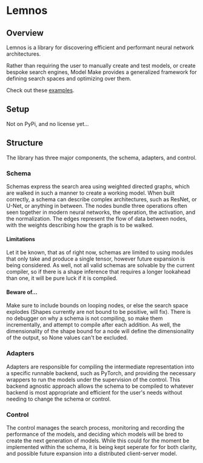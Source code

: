 # Lemnos 

## Overview

Lemnos is a library for discovering efficient and performant neural network architectures.

Rather than requiring the user to manually create and test models, or create bespoke search engines,
Model Make provides a generalized framework for defining search spaces and optimizing over them.

Check out these [examples](examples).

## Setup 

Not on PyPi, and no license yet...

## Structure

The library has three major components, the schema, adapters, and control.

### Schema

Schemas express the search area using weighted directed graphs, which are walked in such a manner to create a working model. 
When built correctly, a schema can describe complex architectures, such as ResNet, or U-Net, or anything in between. 
The nodes bundle three operations often seen together in modern neural networks, the operation, the activation, and the normalization.
The edges represent the flow of data between nodes, with the weights describing how the graph is to be walked.

#### Limitations

Let it be known, that as of right now, schemas are limited to using modules that only take and produce a single tensor,
however future expansion is being considered. As well, not all valid schemas are solvable by the current compiler,
so if there is a shape inference that requires a longer lookahead than one, it will be pure luck if it is compiled.

#### Beware of...  

Make sure to include bounds on looping nodes, or else the search space explodes (Shapes currently are not bound to be positive, will fix).
There is no debugger on why a schema is not compiling, so make them incrementally, and attempt to compile after each addition.
As well, the dimensionality of the shape bound for a node will define the dimensionality of the output, so None values can't be excluded.

### Adapters

Adapters are responsible for compiling the intermediate representation into a specific runnable backend, such as PyTorch,
and providing the necessary wrappers to run the models under the supervision of the control.
This backend agnostic approach allows the schema to be compiled to whatever backend is most appropriate and efficient for the user's needs without needing to change the schema or control.

### Control

The control manages the search process, monitoring and recording the performance of the models,
and deciding which models will be bred to create the next generation of models.
While this could for the moment be implemented within the schema, it is being kept seperate for for both clarity,
and possible future expansion into a distributed client-server model.
